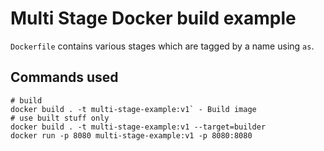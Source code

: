 # Multi Stage Docker build example
`Dockerfile` contains various stages which are tagged by a name using `as`.

## Commands used

```
# build 
docker build . -t multi-stage-example:v1` - Build image
# use built stuff only 
docker build . -t multi-stage-example:v1 --target=builder
docker run -p 8080 multi-stage-example:v1 -p 8080:8080
```

